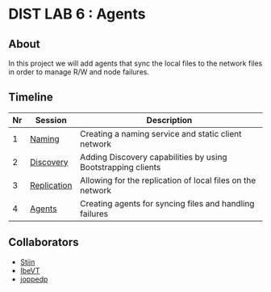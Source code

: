 # DIST LAB 6 : Agents

## About

In this project we will add agents that sync the local files to the network files in order to manage R/W and node failures.

## Timeline

| Nr | Session | Description |
|----| ------- | ----------- |
| 1  | [Naming](https://github.com/PJLys/DIST_LAB_3) | Creating a naming service and static client network |
| 2  | [Discovery](https://github.com/Stijn008/DIST_LAB_4) | Adding Discovery capabilities by using Bootstrapping clients |
| 3  | [Replication](https://github.com/PJLys/DIST_LAB_5) | Allowing for the replication of local files on the network |
| 4  | [Agents](https://github.com/PJLys/DIST_LAB_6) | Creating agents for syncing files and handling failures |

## Collaborators

- [Stijn](https://github.com/Stijn008)
- [IbeVT](https://github.com/IbeVT)
- [joppedp](https://github.com/joppedp01)
